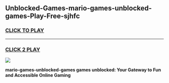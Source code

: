
## Unblocked-Games-mario-games-unblocked-games-Play-Free-sjhfc
<h3>
<a href="https://premium76.site?title=mario-games-unblocked-games&ref=18A">CLICK TO PLAY</a></h3>
<hr>

<h3>
<a href="https://premium76.site?title=mario-games-unblocked-games&ref=18A">CLICK 2 PLAY</a>
  
</h3>

<a href="https://premium76.site?title=mario-games-unblocked-games&ref=18A"><img src="https://clearcache.store/games.png"></a>


**mario-games-unblocked-games games unblocked: Your Gateway to Fun and Accessible Online Gaming**
